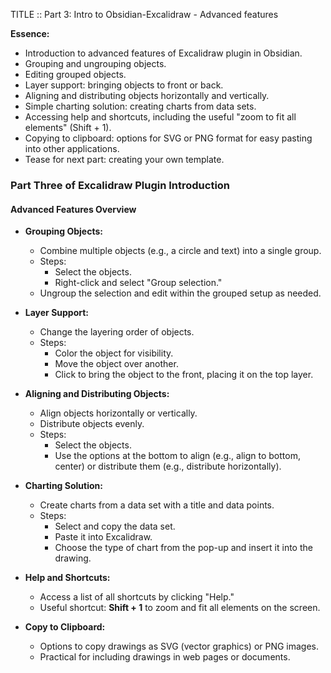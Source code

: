 TITLE :: Part 3: Intro to Obsidian-Excalidraw - Advanced features


**Essence:**

- Introduction to advanced features of Excalidraw plugin in Obsidian.
- Grouping and ungrouping objects.
- Editing grouped objects.
- Layer support: bringing objects to front or back.
- Aligning and distributing objects horizontally and vertically.
- Simple charting solution: creating charts from data sets.
- Accessing help and shortcuts, including the useful "zoom to fit all elements" (Shift + 1).
- Copying to clipboard: options for SVG or PNG format for easy pasting into other applications.
- Tease for next part: creating your own template.




### Part Three of Excalidraw Plugin Introduction

#### Advanced Features Overview

- **Grouping Objects:**
    
    - Combine multiple objects (e.g., a circle and text) into a single group.
    - Steps:
        - Select the objects.
        - Right-click and select "Group selection."
    - Ungroup the selection and edit within the grouped setup as needed.
- **Layer Support:**
    
    - Change the layering order of objects.
    - Steps:
        - Color the object for visibility.
        - Move the object over another.
        - Click to bring the object to the front, placing it on the top layer.
- **Aligning and Distributing Objects:**
    
    - Align objects horizontally or vertically.
    - Distribute objects evenly.
    - Steps:
        - Select the objects.
        - Use the options at the bottom to align (e.g., align to bottom, center) or distribute them (e.g., distribute horizontally).
- **Charting Solution:**
    
    - Create charts from a data set with a title and data points.
    - Steps:
        - Select and copy the data set.
        - Paste it into Excalidraw.
        - Choose the type of chart from the pop-up and insert it into the drawing.
- **Help and Shortcuts:**
    
    - Access a list of all shortcuts by clicking "Help."
    - Useful shortcut: **Shift + 1** to zoom and fit all elements on the screen.
- **Copy to Clipboard:**
    
    - Options to copy drawings as SVG (vector graphics) or PNG images.
    - Practical for including drawings in web pages or documents.